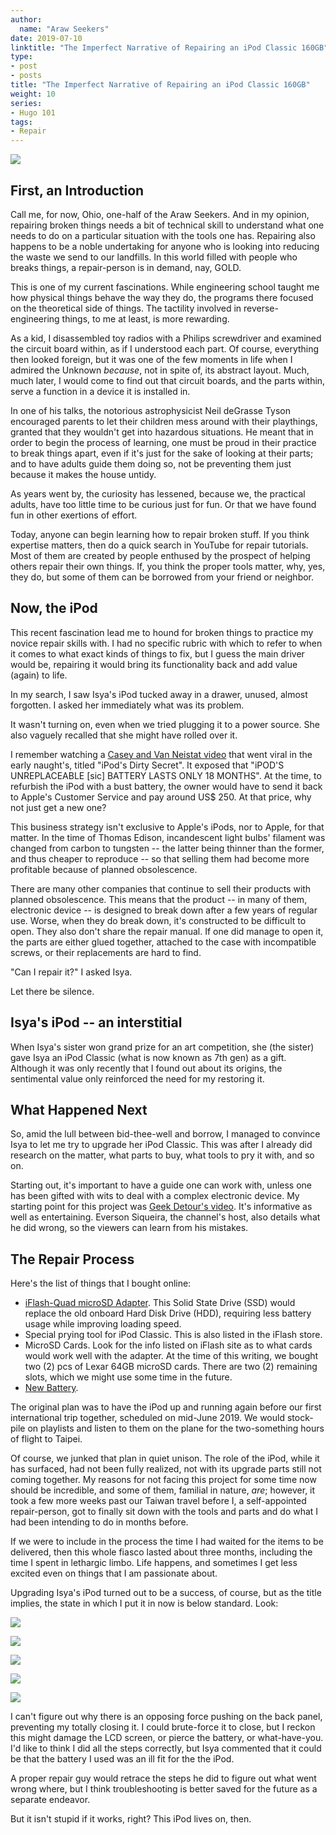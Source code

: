 ```yaml
---
author:
  name: "Araw Seekers"
date: 2019-07-10
linktitle: "The Imperfect Narrative of Repairing an iPod Classic 160GB"
type:
- post
- posts
title: "The Imperfect Narrative of Repairing an iPod Classic 160GB"
weight: 10
series:
- Hugo 101
tags:
- Repair
---
```

<img src="/images/ipod7.jpg">
<!-- wp:heading -->
<h2>First, an Introduction</h2>
<!-- /wp:heading -->

<!-- wp:paragraph {"align":"left"} -->
<p style="text-align:left">Call me, for now, Ohio, one-half of the Araw Seekers. And in my opinion, repairing broken things needs a bit of technical skill to understand what one needs to do on a particular situation with the tools one has. Repairing also happens to be a noble undertaking for anyone who is looking into reducing the waste we send to our landfills. In this world filled with people who breaks things, a repair-person is in demand, nay, GOLD.</p>
<!-- /wp:paragraph -->

<!-- wp:paragraph -->
<p>This is one of my current fascinations. While engineering school taught me how physical things behave the way they do, the programs there focused on the theoretical side of things. The tactility involved in reverse-engineering things, to me at least, is more rewarding. </p>
<!-- /wp:paragraph -->

<!-- wp:paragraph -->
<p>As a kid, I disassembled toy radios with a Philips screwdriver and examined the circuit board within, as if I understood each part. Of course, everything then looked foreign, but it was one of the few moments in life when I admired the Unknown <em>because</em>, not in spite of, its abstract layout. Much, much later, I would come to find out that circuit boards, and the parts within, serve a function in a device it is installed in. </p>
<!-- /wp:paragraph -->

<!-- wp:paragraph -->
<p>In one of his talks, the notorious astrophysicist Neil deGrasse Tyson encouraged parents to let their children mess around with their playthings, granted that they wouldn't get into hazardous situations. He meant that in order to begin the process of learning, one must be proud in their practice to break things apart, even if it's just for the sake of looking at their parts; and to have adults guide them doing so, not be preventing them just because it makes the house untidy.</p>
<!-- /wp:paragraph -->

<!-- wp:paragraph -->
<p>As years went by, the curiosity has lessened, because we, the practical adults, have too little time to be curious just for fun. Or that we have found fun in other exertions of effort. </p>
<!-- /wp:paragraph -->

<!-- wp:paragraph -->
<p>Today, anyone can begin learning how to repair broken stuff. If you think expertise matters, then do a quick search in YouTube for repair tutorials. Most of them are created by people enthused by the prospect of helping others repair their own things. If, you think the proper tools matter, why, yes, they do, but some of them can be borrowed from your friend or neighbor.</p>
<!-- /wp:paragraph -->

<!-- wp:heading -->
<h2>Now, the iPod</h2>
<!-- /wp:heading -->

<!-- wp:paragraph -->
<p>This recent fascination lead me to hound for broken things to practice my novice repair skills with. I had no specific rubric with which to refer to when it comes to what exact kinds of things to fix, but I guess the main driver would be, repairing it would bring its functionality back and add value (again) to life. </p>
<!-- /wp:paragraph -->

<!-- wp:paragraph -->
<p>In my search, I saw Isya's iPod tucked away in a drawer, unused, almost forgotten. I asked her immediately what was its problem.</p>
<!-- /wp:paragraph -->

<!-- wp:paragraph -->
<p>It wasn't turning on, even when we tried plugging it to a power source. She also vaguely recalled that she might have rolled over it. </p>
<!-- /wp:paragraph -->

<!-- wp:paragraph -->
<p>I remember watching a <a href="https://invidio.us/watch?v=SuTcavAzopg">Casey and Van Neistat video</a> that went viral in the early naught's, titled "iPod's Dirty Secret". It exposed that "iPOD'S UNREPLACEABLE [sic] BATTERY LASTS ONLY 18 MONTHS". At the time, to refurbish the iPod with a bust battery, the owner would have to send it back to Apple's Customer Service and pay around US$ 250. At that price, why not just get a new one?</p>
<!-- /wp:paragraph -->

<!-- wp:paragraph -->
<p>This business strategy isn't exclusive to Apple's iPods, nor to Apple, for that matter. In the time of Thomas Edison, incandescent light bulbs' filament was changed from carbon to tungsten -- the latter being thinner than the former, and thus cheaper to reproduce -- so that selling them had become more profitable because of planned obsolescence. </p>
<!-- /wp:paragraph -->

<!-- wp:paragraph -->
<p>There are many other companies that continue to sell their products with planned obsolescence. This means that the product -- in many of them, electronic device -- is designed to break down after a few years of regular use. Worse, when they do break down, it's constructed to be difficult to open. They also don't share the repair manual. If one did manage to open it, the parts are either glued together, attached to the case with incompatible screws, or their replacements are hard to find.  </p>
<!-- /wp:paragraph -->

<!-- wp:paragraph -->
<p>"Can I repair it?" I asked Isya. </p>
<!-- /wp:paragraph -->

<!-- wp:paragraph -->
<p>Let there be silence.</p>
<!-- /wp:paragraph -->

<!-- wp:heading -->
<h2>Isya's iPod -- an interstitial</h2>
<!-- /wp:heading -->

<!-- wp:paragraph -->
<p>When Isya's sister won grand prize for an art competition, she (the sister) gave Isya an iPod Classic (what is now known as 7th gen) as a gift. Although it was only recently that I found out about its origins, the sentimental value only reinforced the need for my restoring it. </p>
<!-- /wp:paragraph -->

<!-- wp:heading -->
<h2>What Happened Next</h2>
<!-- /wp:heading -->

<!-- wp:paragraph -->
<p> So, amid the lull between bid-thee-well and borrow, I managed to convince Isya to let me try to upgrade her iPod Classic. This was after I already did research on the matter, what parts to buy, what tools to pry it with, and so on.</p>
<!-- /wp:paragraph -->

<!-- wp:paragraph -->
<p>Starting out, it's important to have a guide one can work with, unless one has been gifted with wits to deal with a complex electronic device. My starting point for this project was <a href="https://invidio.us/watch?v=4AF1Pjbwc6c">Geek Detour's video</a>. It's informative as well as entertaining. Everson Siqueira, the channel's host, also details what he did wrong, so the viewers can learn from his mistakes.</p>
<!-- /wp:paragraph -->

<!-- wp:heading -->
<h2>The Repair Process</h2>
<!-- /wp:heading -->

<!-- wp:paragraph -->
<p>Here's the list of things that I bought online:</p>
<!-- /wp:paragraph -->

<!-- wp:list -->
<ul><li><a href="https://www.iflash.xyz/store/iflash-quad/">iFlash-Quad microSD Adapter</a>. This Solid State Drive (SSD) would replace the old onboard Hard Disk Drive (HDD), requiring less battery usage while improving loading speed. </li><li> Special prying tool for iPod Classic. This is also listed in the iFlash store. </li><li>MicroSD Cards. Look for the info listed on iFlash site as to what cards would work well with the adapter. At the time of this writing, we bought two (2) pcs of Lexar 64GB microSD cards. There are two (2) remaining slots, which we might use some time in the future.</li><li><a href="https://www.ebay.ph/itm/Replacement-battery-for-ipod-classic-7th-gen-generation-160GB-650mAh-thin/223227260913">New Battery</a>. </li></ul>
<!-- /wp:list -->

<!-- wp:paragraph -->
<p>The original plan was to have the iPod up and running again before our first international trip together, scheduled on mid-June 2019. We would stock-pile on playlists and listen to them on the plane for the two-something hours of flight to Taipei. </p>
<!-- /wp:paragraph -->

<!-- wp:paragraph -->
<p>Of course, we junked that plan in quiet unison. The role of the iPod, while it has surfaced, had not been fully realized, not with its upgrade parts still not coming together. My reasons for not facing this project for some time now should be incredible, and some of them, familial in nature, <em>are</em>; however, it took a few more weeks past our Taiwan travel before I, a self-appointed repair-person, got to finally sit down with the tools and parts and do what I had been intending to do in months before. </p>
<!-- /wp:paragraph -->

<!-- wp:paragraph -->
<p>If we were to include in the process the time I had waited for the items to be delivered, then this whole fiasco lasted about three months, including the time I spent in lethargic limbo. Life happens, and sometimes I get less excited even on things that I am passionate about. </p>
<!-- /wp:paragraph -->

<!-- wp:paragraph -->
<p>Upgrading Isya's iPod turned out to be a success, of course, but as the title implies, the state in which I put it in now is below standard. Look:</p>
<!-- /wp:paragraph -->

<!-- wp:gallery {"ids":[32,33,36,37]} -->
<p><img src="/images/ipod1.jpg"></p>
<p><img src="/images/ipod2.jpg"></p>
<p><img src="/images/ipod3.jpg"></p>
<p><img src="/images/ipod5.jpg"></p>
<p><img src="/images/ipod6.jpg"></p>
<!-- /wp:gallery -->

<!-- wp:paragraph -->
<p>I can't figure out why there is an opposing force pushing on the back panel, preventing my totally closing it. I could brute-force it to close, but I reckon this might damage the LCD screen, or pierce the battery, or what-have-you. I'd like to think  I did all the steps correctly, but Isya commented that it could be that the battery I used was an ill fit for the the iPod.</p>
<!-- /wp:paragraph -->

<!-- wp:paragraph -->
<p>A proper repair guy would retrace the steps he did to figure out what went wrong where, but I think troubleshooting is better saved for the future as a separate endeavor. </p>
<!-- /wp:paragraph -->

<!-- wp:paragraph -->
<p>But it isn't stupid if it works, right? This iPod lives on, then.</p>
<!-- /wp:paragraph -->
